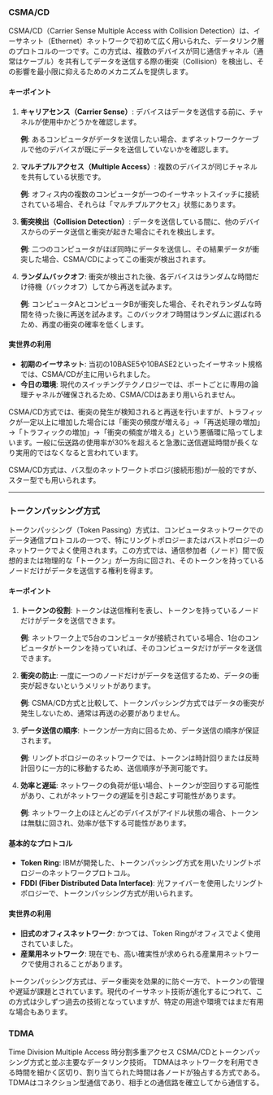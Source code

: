 ### CSMA/CD
CSMA/CD（Carrier Sense Multiple Access with Collision Detection）は、イーサネット（Ethernet）ネットワークで初めて広く用いられた、データリンク層のプロトコルの一つです。この方式は、複数のデバイスが同じ通信チャネル（通常はケーブル）を共有してデータを送信する際の衝突（Collision）を検出し、その影響を最小限に抑えるためのメカニズムを提供します。

#### キーポイント
1. **キャリアセンス（Carrier Sense）**: デバイスはデータを送信する前に、チャネルが使用中かどうかを確認します。
   
   **例**: あるコンピュータがデータを送信したい場合、まずネットワークケーブルで他のデバイスが既にデータを送信していないかを確認します。

2. **マルチプルアクセス（Multiple Access）**: 複数のデバイスが同じチャネルを共有している状態です。

   **例**: オフィス内の複数のコンピュータが一つのイーサネットスイッチに接続されている場合、それらは「マルチプルアクセス」状態にあります。

3. **衝突検出（Collision Detection）**: データを送信している間に、他のデバイスからのデータ送信と衝突が起きた場合にそれを検出します。

   **例**: 二つのコンピュータがほぼ同時にデータを送信し、その結果データが衝突した場合、CSMA/CDによってこの衝突が検出されます。

4. **ランダムバックオフ**: 衝突が検出された後、各デバイスはランダムな時間だけ待機（バックオフ）してから再送を試みます。

   **例**: コンピュータAとコンピュータBが衝突した場合、それぞれランダムな時間を待った後に再送を試みます。このバックオフ時間はランダムに選ばれるため、再度の衝突の確率を低くします。

#### 実世界の利用
- **初期のイーサネット**: 当初の10BASE5や10BASE2といったイーサネット規格では、CSMA/CDが主に用いられました。
- **今日の環境**: 現代のスイッチングテクノロジーでは、ポートごとに専用の論理チャネルが確保されるため、CSMA/CDはあまり用いられません。

CSMA/CD方式では、衝突の発生が検知されると再送を行いますが、トラフィックが一定以上に増加した場合には「衝突の頻度が増える」→「再送処理の増加」→「トラフィックの増加」→「衝突の頻度が増える」という悪循環に陥ってしまいます。一般に伝送路の使用率が30%を超えると急激に送信遅延時間が長くなり実用的ではなくなると言われています。

CSMA/CD方式は、バス型のネットワークトポロジ(接続形態)が一般的ですが、スター型でも用いられます。

--- 

### トークンパッシング方式
トークンパッシング（Token Passing）方式は、コンピュータネットワークでのデータ通信プロトコルの一つで、特にリングトポロジーまたはバストポロジーのネットワークでよく使用されます。この方式では、通信参加者（ノード）間で仮想的または物理的な「トークン」が一方向に回され、そのトークンを持っているノードだけがデータを送信する権利を得ます。

#### キーポイント
1. **トークンの役割**: トークンは送信権利を表し、トークンを持っているノードだけがデータを送信できます。
  
   **例**: ネットワーク上で5台のコンピュータが接続されている場合、1台のコンピュータがトークンを持っていれば、そのコンピュータだけがデータを送信できます。

2. **衝突の防止**: 一度に一つのノードだけがデータを送信するため、データの衝突が起きないというメリットがあります。

   **例**: CSMA/CD方式と比較して、トークンパッシング方式ではデータの衝突が発生しないため、通常は再送の必要がありません。

3. **データ送信の順序**: トークンが一方向に回るため、データ送信の順序が保証されます。

   **例**: リングトポロジーのネットワークでは、トークンは時計回りまたは反時計回りに一方的に移動するため、送信順序が予測可能です。

4. **効率と遅延**: ネットワークの負荷が低い場合、トークンが空回りする可能性があり、これがネットワークの遅延を引き起こす可能性があります。

   **例**: ネットワーク上のほとんどのデバイスがアイドル状態の場合、トークンは無駄に回され、効率が低下する可能性があります。

#### 基本的なプロトコル
- **Token Ring**: IBMが開発した、トークンパッシング方式を用いたリングトポロジーのネットワークプロトコル。
- **FDDI (Fiber Distributed Data Interface)**: 光ファイバーを使用したリングトポロジーで、トークンパッシング方式が用いられます。

#### 実世界の利用
- **旧式のオフィスネットワーク**: かつては、Token Ringがオフィスでよく使用されていました。
- **産業用ネットワーク**: 現在でも、高い確実性が求められる産業用ネットワークで使用されることがあります。

トークンパッシング方式は、データ衝突を効果的に防ぐ一方で、トークンの管理や遅延が課題とされています。現代のイーサネット技術が進化するにつれて、この方式は少しずつ過去の技術となっていますが、特定の用途や環境ではまだ有用な場合もあります。

### TDMA
Time Division Multiple Access 時分割多重アクセス
CSMA/CDとトークンパッシング方式と並ぶ主要なデータリンク技術。
TDMAはネットワークを利用できる時間を細かく区切り、割り当てられた時間は各ノードが独占する方式である。
TDMAはコネクション型通信であり、相手との通信路を確立してから通信する。
